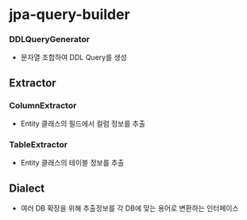# jpa-query-builder

### DDLQueryGenerator
- 문자열 조합하여 DDL Query를 생성

## Extractor
### ColumnExtractor
- Entity 클래스의 필드에서 컬럼 정보를 추출

### TableExtractor
- Entity 클래스의 테이블 정보를 추출

## Dialect
- 여러 DB 확장을 위해 추출정보를 각 DB에 맞는 용어로 변환하는 인터페이스
